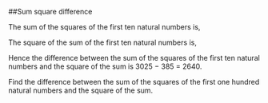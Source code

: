 ##Sum square difference

The sum of the squares of the first ten natural numbers is,

The square of the sum of the first ten natural numbers is,

Hence the difference between the sum of the squares of the first ten natural numbers and the square of the sum is 3025 &#x2212; 385 = 2640.

Find the difference between the sum of the squares of the first one hundred natural numbers and the square of the sum.
